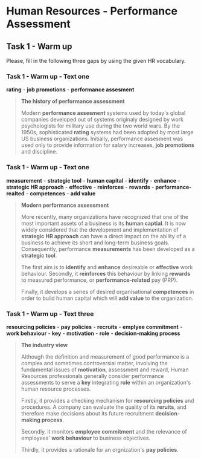# Human Resources - Performance Assessment

## Task 1 - Warm up

Please, fill in the following three gaps by using the given HR vocabulary.

### Task 1 - Warm up - Text one

**rating** - **job promotions** - **performance assesment**

> **The history of performance assessment**
>
> Modern **performance assesment** systems used by today's global companies
> developed out of systems originaly designed by work psychologists for
> military use during the two world wars. By the 1950s, sophisticated
> **rating** systems had been adopted by most large US business organizations.
> Initially,  performance assesment was used only to provide information for salary
> increases, **job promotions** and discipline.

### Task 1 - Warm up - Text one

**measurement** - **strategic tool** - **human capital** - **identify** -
**enhance** - **strategic HR approach** - **effective** - **reinforces** -
**rewards** - **performance-realted** - **competences** - **add value**

> **Modern performance assessment**
> 
> More recently, many organizations have recognized that one of the most
> important assets of a business is its **human captial**. It is now
> widely considered that the development and implementation of
> **strategic HR approach** can have a direct impact on the ability
> of a business to achieve its short and long-term business goals.
> Consequently, performance **measurements** has been developed as a
> **strategic tool**.
>
> The first aim is to **identify** and **enhance** desireable or
> **effective** work behaviour. Secondly, it **reinforces** this
> behaviour by linking **rewards** to measured performance, or
> **performance-related** pay (PRP).
>
> Finally, it develops a series of desired organisational **competences**
> in order to build human capital which will **add value** to the
> organization.

### Task 1 - Warm up - Text three

**resourcing policies** - **pay policies** - **recruits** -
**emplyee commitment** - **work behaviour** - **key** - **motivation** -
**role** - **decision-making process**

> **The industry view**
>
> Although the definition and measurement of good performance is a complex
> and sometimes controversial matter, involving the fundamental issues of
> **motivation**, assessment and reward, Human Resources professionals generally
> consider performance assessments to serve a **key** integrating
> **role** within an organization's human resource processes.
>
> Firstly, it provides a checking mechanism for **resourcing policies** and procedures.
> A company can evaluate the quality of its **reruits**, and
> therefore make decisions about its future recruitment **decision-making process**.
>
> Secondly, it monitors **employee commitment** and the relevance of
> employees' **work behaviour** to business objectives.
>
> Thirdly, it provides a rationale for an orgnization's
> **pay policies**. 